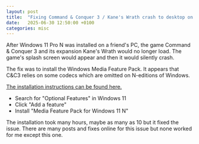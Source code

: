 ```yaml
---
layout: post
title:  "Fixing Command & Conquer 3 / Kane's Wrath crash to desktop on Windows 11 Pro N"
date:   2025-06-30 12:50:00 +0100
categories: misc
---
```


After Windows 11 Pro N was installed on a friend's PC, the game Command & Conquer 3 and its expansion Kane's Wrath would no longer load. The game's splash screen would appear and then it would silently crash.

The fix was to install the Windows Media Feature Pack. It appears that C&C3 relies on some codecs which are omitted on N-editions of Windows.

[The installation instructions can be found here.](https://support.microsoft.com/en-us/windows/media-feature-pack-for-windows-10-11-n-september-2022-78cfeea5-c7d9-4aa8-b38f-ee4df1392009)

* Search for "Optional Features" in Windows 11
* Click "Add a feature"
* Install "Media Feature Pack for Windows 11 N"

The installation took many hours, maybe as many as 10 but it fixed the issue. There are many posts and fixes online for this issue but none worked for me except this one.